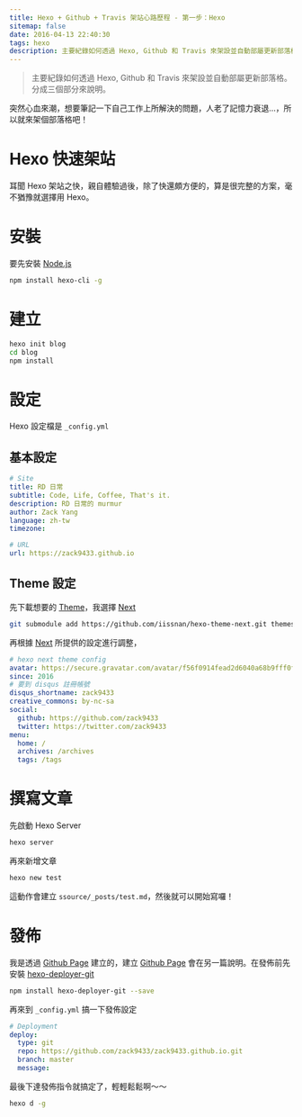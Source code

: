 ```yaml
---
title: Hexo + Github + Travis 架站心路歷程 - 第一步：Hexo
sitemap: false
date: 2016-04-13 22:40:30
tags: hexo
description: 主要紀錄如何透過 Hexo, Github 和 Travis 來架設並自動部屬更新部落格。分成三個部分來說明。
---
```


> 主要紀錄如何透過 Hexo, Github 和 Travis 來架設並自動部屬更新部落格。分成三個部分來說明。

突然心血來潮，想要筆記一下自己工作上所解決的問題，人老了記憶力衰退...，所以就來架個部落格吧！

# Hexo 快速架站
耳聞 Hexo 架站之快，親自體驗過後，除了快還頗方便的，算是很完整的方案，毫不猶豫就選擇用 Hexo。

# 安裝
要先安裝 [Node.js](https://nodejs.org/en/)
```sh
npm install hexo-cli -g
```
# 建立
```sh
hexo init blog
cd blog
npm install
```
# 設定
Hexo 設定檔是 `_config.yml`
## 基本設定
```yml
# Site
title: RD 日常
subtitle: Code, Life, Coffee, That's it.
description: RD 日常的 murmur
author: Zack Yang
language: zh-tw
timezone:

# URL
url: https://zack9433.github.io
```
## Theme 設定
先下載想要的 [Theme](https://hexo.io/themes/)，我選擇 [Next](https://github.com/iissnan/hexo-theme-next)
```sh
git submodule add https://github.com/iissnan/hexo-theme-next.git themes/next
```
再根據 [Next](https://github.com/iissnan/hexo-theme-next) 所提供的設定進行調整，
```yml
# hexo next theme config
avatar: https://secure.gravatar.com/avatar/f56f0914fead2d6040a68b9fff0f39be
since: 2016
# 要到 disqus 註冊帳號
disqus_shortname: zack9433
creative_commons: by-nc-sa
social:
  github: https://github.com/zack9433
  twitter: https://twitter.com/zack9433
menu:
  home: /
  archives: /archives
  tags: /tags
```

# 撰寫文章
先啟動 Hexo Server
```sh
hexo server
```
再來新增文章
```sh
hexo new test
```
這動作會建立 `ssource/_posts/test.md`，然後就可以開始寫囉！

# 發佈
我是透過 [Github Page](https://pages.github.com/) 建立的，建立 [Github Page](https://pages.github.com/) 會在另一篇說明。在發佈前先安裝 [hexo-deployer-git](https://github.com/iissnan/hexo-theme-next)
```sh
npm install hexo-deployer-git --save
```
再來到 `_config.yml` 搞一下發佈設定
```yml
# Deployment
deploy:
  type: git
  repo: https://github.com/zack9433/zack9433.github.io.git
  branch: master
  message:
```
最後下達發佈指令就搞定了，輕輕鬆鬆啊～～
```sh
hexo d -g
```
